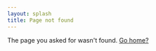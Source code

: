 ```yaml
---
layout: splash
title: Page not found
---
```


<div class="container">
  <div class="row">
    <div class="col-md-12 text-center">
      <p class="lead">The page you asked for wasn't found. <a href="/">Go home?</a></p>
    </div>
  </div>
</div>